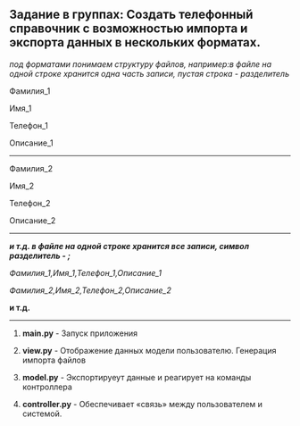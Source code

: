 ## **Задание в группах:** Создать телефонный справочник с возможностью импорта и экспорта данных в нескольких форматах.

*под форматами понимаем структуру файлов, например:в файле на одной строке хранится одна часть записи, пустая строка - разделитель*

Фамилия_1

Имя_1

Телефон_1

Описание_1

______

Фамилия_2

Имя_2

Телефон_2

Описание_2

______

***и т.д. в файле на одной строке хранится все записи, символ разделитель - ;***

*Фамилия_1,Имя_1,Телефон_1,Описание_1*

*Фамилия_2,Имя_2,Телефон_2,Описание_2*

**и т.д.**

________

1. **main.py** - Запуск приложения

2. **view.py** - Отображение данных модели пользователю. Генерация импорта файлов

3. **model.py** - Экспортируеут данные и реагирует на команды контроллера

4. **controller.py** - Обеспечивает «связь» между пользователем и системой.